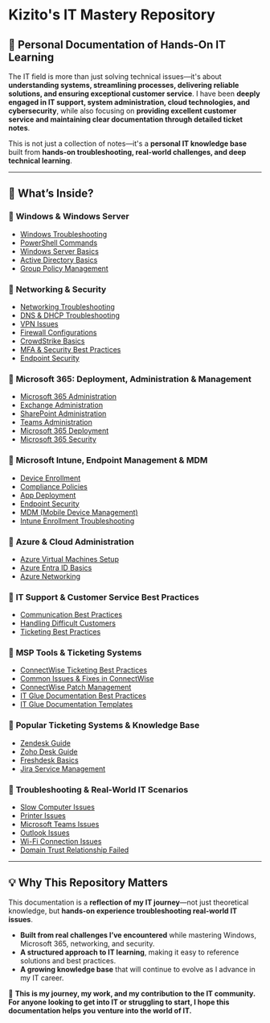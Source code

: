 
# Kizito's IT Mastery Repository  
## 📍 Personal Documentation of Hands-On IT Learning  

The IT field is more than just solving technical issues—it's about **understanding systems, streamlining processes, delivering reliable solutions, and ensuring exceptional customer service**. I have been **deeply engaged in IT support, system administration, cloud technologies, and cybersecurity**, while also focusing on **providing excellent customer service and maintaining clear documentation through detailed ticket notes**.  

This is not just a collection of notes—it's a **personal IT knowledge base** built from **hands-on troubleshooting, real-world challenges, and deep technical learning**.  

---

## 📂 What’s Inside?  

### 🔹 **Windows & Windows Server**  
- [Windows Troubleshooting](Windows/Windows-Troubleshooting.md)  
- [PowerShell Commands](Windows/PowerShell-Commands.md)  
- [Windows Server Basics](Windows/Windows-Server-Basics.md)  
- [Active Directory Basics](Windows/Active-Directory-Basics.md)  
- [Group Policy Management](Windows/Group-Policy-Management.md)  

### 🔹 **Networking & Security**  
- [Networking Troubleshooting](Network/Networking-Troubleshooting.md)  
- [DNS & DHCP Troubleshooting](Network/DNS-DHCP-Troubleshooting.md)  
- [VPN Issues](Network/VPN-Issues.md)  
- [Firewall Configurations](Network/Firewall-Configurations.md)  
- [CrowdStrike Basics](Security/CrowdStrike-Basics.md) 
- [MFA & Security Best Practices](Security/MFA-Security-Practices.md)  
- [Endpoint Security](Security/Endpoint-Security.md)  

### 🔹 **Microsoft 365: Deployment, Administration & Management**  
- [Microsoft 365 Administration](Microsoft365/Microsoft-365-Administration.md) 
- [Exchange Administration](Microsoft365/Exchange-Administration.md)  
- [SharePoint Administration](Microsoft365/SharePoint-Administration.md)  
- [Teams Administration](Microsoft365/Teams-Administration.md)  
- [Microsoft 365 Deployment](Microsoft365/Microsoft-365-Deployment.md)  
- [Microsoft 365 Security](Microsoft365/Microsoft-365-Security.md)  

### 🔹 **Microsoft Intune, Endpoint Management & MDM**  
- [Device Enrollment](Intune/Device-Enrollment.md)  
- [Compliance Policies](Intune/Compliance-Policies.md)  
- [App Deployment](Intune/App-Deployment.md)  
- [Endpoint Security](Intune/Endpoint-Security.md)  
- [MDM (Mobile Device Management)](Intune/MDM-Basics.md) 
- [Intune Enrollment Troubleshooting](Intune/Enrollment-Troubleshooting.md) 

### 🔹 **Azure & Cloud Administration**  
- [Azure Virtual Machines Setup](Azure/Virtual-Machines-Setup.md)  
- [Azure Entra ID Basics](Azure/Entra-ID.md)
- [Azure Networking](Azure/Azure-Networking.md)  

### 🔹 **IT Support & Customer Service Best Practices**  
- [Communication Best Practices](CustomerService/Communication-Best-Practices.md)  
- [Handling Difficult Customers](CustomerService/Handling-Difficult-Customers.md)  
- [Ticketing Best Practices](CustomerService/Ticketing-Best-Practices.md)  

### 🔹 **MSP Tools & Ticketing Systems**  
- [ConnectWise Ticketing Best Practices](ConnectWise/Ticketing-Best-Practices.md)  
- [Common Issues & Fixes in ConnectWise](ConnectWise/Common-Issues-Fixes.md)  
- [ConnectWise Patch Management](ConnectWise/Patch-Management.md)  
- [IT Glue Documentation Best Practices](ITGlue/Documentation-Best-Practices.md)  
- [IT Glue Documentation Templates](ITGlue/IT-Documentation-Templates.md)  

### 🔹 **Popular Ticketing Systems & Knowledge Base**  
- [Zendesk Guide](Ticketing-Systems/Zendesk-Guide.md)  
- [Zoho Desk Guide](Ticketing-Systems/Zoho-Desk-Guide.md)  
- [Freshdesk Basics](Ticketing-Systems/Freshdesk-Basics.md)  
- [Jira Service Management](Ticketing-Systems/Jira-Service-Management.md)  

### 🔹 **Troubleshooting & Real-World IT Scenarios**  
- [Slow Computer Issues](Troubleshooting/Slow-Computer.md)  
- [Printer Issues](Troubleshooting/Printer-Issues.md)  
- [Microsoft Teams Issues](Troubleshooting/Microsoft-Teams-Issues.md)  
- [Outlook Issues](Troubleshooting/Outlook-Issues.md)  
- [Wi-Fi Connection Issues](Troubleshooting/WiFi-Connection-Issues.md)   
- [Domain Trust Relationship Failed](Troubleshooting/Domain-Trust-Relationship-Failed.md) 

---

## 💡 Why This Repository Matters  

This documentation is a **reflection of my IT journey**—not just theoretical knowledge, but **hands-on experience troubleshooting real-world IT issues**.  

- **Built from real challenges I’ve encountered** while mastering Windows, Microsoft 365, networking, and security.  
- **A structured approach to IT learning**, making it easy to reference solutions and best practices.  
- **A growing knowledge base** that will continue to evolve as I advance in my IT career.  

🚀 **This is my journey, my work, and my contribution to the IT community. For anyone looking to get into IT or struggling to start, I hope this documentation helps you venture into the world of IT.**
